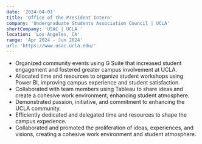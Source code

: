 ```yaml
---
date: '2024-04-01'
title: 'Office of the President Intern'
company: 'Undergraduate Students Association Council | UCLA'
shortCompany: 'USAC | UCLA '
location: 'Los Angeles, CA'
range: 'Apr 2024 - Jun 2024'
url: 'https://www.usac.ucla.edu/'
---
```


- Organized community events using G Suite that increased student engagement and fostered greater campus involvement at UCLA.
- Allocated time and resources to organize student workshops using Power BI, improving campus experience and student satisfaction.
- Collaborated with team members using Tableau to share ideas and create a cohesive work environment, enhancing student atmosphere.
- Demonstrated passion, initiative, and commitment to enhancing the UCLA community.
- Efficiently dedicated and delegated time and resources to shape the campus experience.
- Collaborated and promoted the proliferation of ideas, experiences, and visions, creating a cohesive work environment and student atmosphere.
